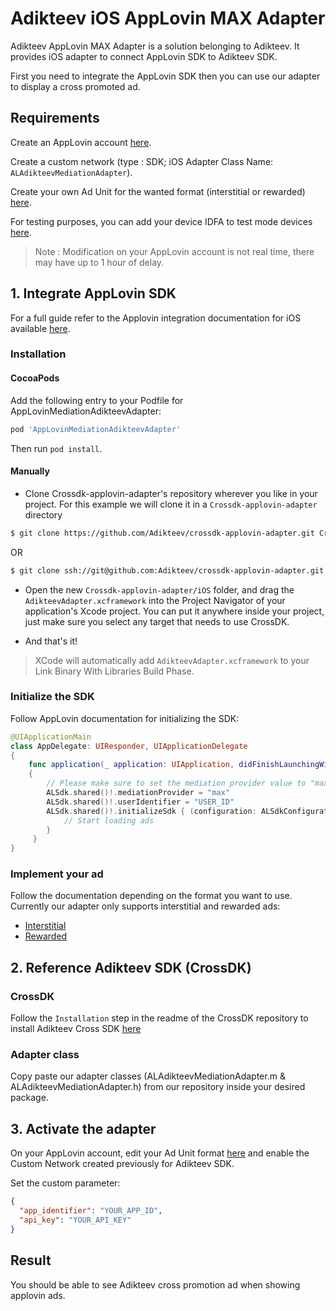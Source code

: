 # Adikteev iOS AppLovin MAX Adapter

Adikteev AppLovin MAX Adapter is a solution belonging to Adikteev. It provides iOS adapter to connect AppLovin SDK to Adikteev SDK.

First you need to integrate the AppLovin SDK then you can use our adapter to display a cross promoted ad.

## Requirements

Create an AppLovin account [here](https://dash.applovin.com/).

Create a custom network (type : SDK; iOS Adapter Class Name: `ALAdikteevMediationAdapter`).

Create your own Ad Unit for the wanted format (interstitial or rewarded) [here](https://dash.applovin.com/o/mediation/ad_units).

For testing purposes, you can add your device IDFA to test mode devices [here](https://dash.applovin.com/o/mediation/test_modes/).

> Note : Modification on your AppLovin account is not real time, there may have up to 1 hour of delay.

## 1. Integrate AppLovin SDK

For a full guide refer to the Applovin integration documentation for iOS available [here](https://dash.applovin.com/documentation/mediation/ios/getting-started/integration).

### Installation
#### CocoaPods

Add the following entry to your Podfile for AppLovinMediationAdikteevAdapter:

```rb
pod 'AppLovinMediationAdikteevAdapter'
```

Then run `pod install`.

#### Manually

- Clone Crossdk-applovin-adapter's repository wherever you like in your project. For this example we will clone it in a `Crossdk-applovin-adapter` directory

```bash
$ git clone https://github.com/Adikteev/crossdk-applovin-adapter.git Crossdk-applovin-adapter
```
OR

```bash
$ git clone ssh://git@github.com:Adikteev/crossdk-applovin-adapter.git Crossdk-applovin-adapter
```

- Open the new `Crossdk-applovin-adapter/iOS` folder, and drag the `AdikteevAdapter.xcframework` into the Project Navigator of your application's Xcode project. You can put it anywhere inside your project, just make sure you select any target that needs to use CrossDK.

- And that's it!

> XCode will automatically add `AdikteevAdapter.xcframework` to your Link Binary With Libraries Build Phase.

### Initialize the SDK

Follow AppLovin documentation for initializing the SDK:

```swift
@UIApplicationMain
class AppDelegate: UIResponder, UIApplicationDelegate
{
    func application(_ application: UIApplication, didFinishLaunchingWithOptions launchOptions: [UIApplication.LaunchOptionsKey: Any]?) -> Bool
    {
        // Please make sure to set the mediation provider value to "max" to ensure proper functionality
        ALSdk.shared()!.mediationProvider = "max"
        ALSdk.shared()!.userIdentifier = "USER_ID"
        ALSdk.shared()!.initializeSdk { (configuration: ALSdkConfiguration) in
            // Start loading ads
        }
     }
}
```

### Implement your ad

Follow the documentation depending on the format you want to use. Currently our adapter only supports interstitial and rewarded ads:

- [Interstitial](https://dash.applovin.com/documentation/mediation/ios/ad-formats/interstitials)
- [Rewarded](https://dash.applovin.com/documentation/mediation/ios/ad-formats/rewarded-ads)

## 2. Reference Adikteev SDK (CrossDK)

### CrossDK

Follow the `Installation` step in the readme of the CrossDK repository to install Adikteev Cross SDK [here](https://github.com/Adikteev/crossdk-ios)

### Adapter class

Copy paste our adapter classes (ALAdikteevMediationAdapter.m & ALAdikteevMediationAdapter.h) from our repository inside your desired package.

## 3. Activate the adapter

On your AppLovin account, edit your Ad Unit format [here](https://dash.applovin.com/o/mediation/ad_units) and enable the Custom Network created previously for Adikteev SDK.

Set the custom parameter:

```json
{
  "app_identifier": "YOUR_APP_ID",
  "api_key": "YOUR_API_KEY"
}
```

## Result

You should be able to see Adikteev cross promotion ad when showing applovin ads.
